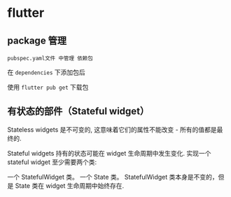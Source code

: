 # flutter

## package 管理

`pubspec.yaml文件 中管理 依赖包`

在 `dependencies` 下添加包后

使用 `flutter pub get` 下载包

## 有状态的部件（Stateful widget）

Stateless widgets 是不可变的, 这意味着它们的属性不能改变 - 所有的值都是最终的.

Stateful widgets 持有的状态可能在 widget 生命周期中发生变化. 实现一个 stateful widget 至少需要两个类:

一个 StatefulWidget 类。
一个 State 类。 StatefulWidget 类本身是不变的，但是 State 类在 widget 生命周期中始终存在.

